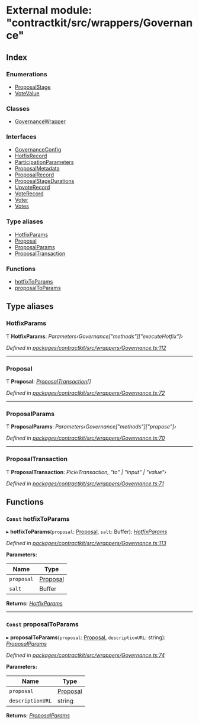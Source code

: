# External module: "contractkit/src/wrappers/Governance"

## Index

### Enumerations

* [ProposalStage](../enums/_contractkit_src_wrappers_governance_.proposalstage.md)
* [VoteValue](../enums/_contractkit_src_wrappers_governance_.votevalue.md)

### Classes

* [GovernanceWrapper](../classes/_contractkit_src_wrappers_governance_.governancewrapper.md)

### Interfaces

* [GovernanceConfig](../interfaces/_contractkit_src_wrappers_governance_.governanceconfig.md)
* [HotfixRecord](../interfaces/_contractkit_src_wrappers_governance_.hotfixrecord.md)
* [ParticipationParameters](../interfaces/_contractkit_src_wrappers_governance_.participationparameters.md)
* [ProposalMetadata](../interfaces/_contractkit_src_wrappers_governance_.proposalmetadata.md)
* [ProposalRecord](../interfaces/_contractkit_src_wrappers_governance_.proposalrecord.md)
* [ProposalStageDurations](../interfaces/_contractkit_src_wrappers_governance_.proposalstagedurations.md)
* [UpvoteRecord](../interfaces/_contractkit_src_wrappers_governance_.upvoterecord.md)
* [VoteRecord](../interfaces/_contractkit_src_wrappers_governance_.voterecord.md)
* [Voter](../interfaces/_contractkit_src_wrappers_governance_.voter.md)
* [Votes](../interfaces/_contractkit_src_wrappers_governance_.votes.md)

### Type aliases

* [HotfixParams](_contractkit_src_wrappers_governance_.md#hotfixparams)
* [Proposal](_contractkit_src_wrappers_governance_.md#proposal)
* [ProposalParams](_contractkit_src_wrappers_governance_.md#proposalparams)
* [ProposalTransaction](_contractkit_src_wrappers_governance_.md#proposaltransaction)

### Functions

* [hotfixToParams](_contractkit_src_wrappers_governance_.md#const-hotfixtoparams)
* [proposalToParams](_contractkit_src_wrappers_governance_.md#const-proposaltoparams)

## Type aliases

###  HotfixParams

Ƭ **HotfixParams**: *Parameters‹Governance["methods"]["executeHotfix"]›*

*Defined in [packages/contractkit/src/wrappers/Governance.ts:112](https://github.com/celo-org/celo-monorepo/blob/master/packages/contractkit/src/wrappers/Governance.ts#L112)*

___

###  Proposal

Ƭ **Proposal**: *[ProposalTransaction](_contractkit_src_wrappers_governance_.md#proposaltransaction)[]*

*Defined in [packages/contractkit/src/wrappers/Governance.ts:72](https://github.com/celo-org/celo-monorepo/blob/master/packages/contractkit/src/wrappers/Governance.ts#L72)*

___

###  ProposalParams

Ƭ **ProposalParams**: *Parameters‹Governance["methods"]["propose"]›*

*Defined in [packages/contractkit/src/wrappers/Governance.ts:70](https://github.com/celo-org/celo-monorepo/blob/master/packages/contractkit/src/wrappers/Governance.ts#L70)*

___

###  ProposalTransaction

Ƭ **ProposalTransaction**: *Pick‹Transaction, "to" | "input" | "value"›*

*Defined in [packages/contractkit/src/wrappers/Governance.ts:71](https://github.com/celo-org/celo-monorepo/blob/master/packages/contractkit/src/wrappers/Governance.ts#L71)*

## Functions

### `Const` hotfixToParams

▸ **hotfixToParams**(`proposal`: [Proposal](_contractkit_src_wrappers_governance_.md#proposal), `salt`: Buffer): *[HotfixParams](_contractkit_src_wrappers_governance_.md#hotfixparams)*

*Defined in [packages/contractkit/src/wrappers/Governance.ts:113](https://github.com/celo-org/celo-monorepo/blob/master/packages/contractkit/src/wrappers/Governance.ts#L113)*

**Parameters:**

Name | Type |
------ | ------ |
`proposal` | [Proposal](_contractkit_src_wrappers_governance_.md#proposal) |
`salt` | Buffer |

**Returns:** *[HotfixParams](_contractkit_src_wrappers_governance_.md#hotfixparams)*

___

### `Const` proposalToParams

▸ **proposalToParams**(`proposal`: [Proposal](_contractkit_src_wrappers_governance_.md#proposal), `descriptionURL`: string): *[ProposalParams](_contractkit_src_wrappers_governance_.md#proposalparams)*

*Defined in [packages/contractkit/src/wrappers/Governance.ts:74](https://github.com/celo-org/celo-monorepo/blob/master/packages/contractkit/src/wrappers/Governance.ts#L74)*

**Parameters:**

Name | Type |
------ | ------ |
`proposal` | [Proposal](_contractkit_src_wrappers_governance_.md#proposal) |
`descriptionURL` | string |

**Returns:** *[ProposalParams](_contractkit_src_wrappers_governance_.md#proposalparams)*
